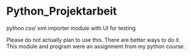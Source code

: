 # Python_Projektarbeit

python csv/ xml importer module with UI for testing

Please do not actually plan to use this. There are better ways to do it.  
This module and program were an assignment from my python course.
